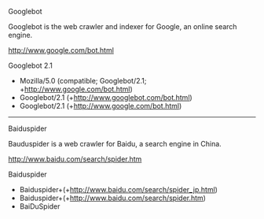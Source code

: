 
Googlebot

Googlebot is the web crawler and indexer for Google, an online search engine.

http://www.google.com/bot.html

Googlebot 2.1

+ Mozilla/5.0 (compatible; Googlebot/2.1; +http://www.google.com/bot.html)
+ Googlebot/2.1 (+http://www.googlebot.com/bot.html)
+ Googlebot/2.1 (+http://www.google.com/bot.html)


----
Baiduspider

Bauduspider is a web crawler for Baidu, a search engine in China.

http://www.baidu.com/search/spider.htm


Baiduspider

+ Baiduspider+(+http://www.baidu.com/search/spider_jp.html)
+ Baiduspider+(+http://www.baidu.com/search/spider.htm)
+ BaiDuSpider
